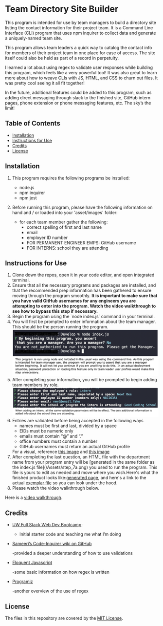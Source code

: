 # Team Directory Site Builder

This program is intended for use by team managers to build a directory site listing the contact information for their project team. It is a Command Line Interface (CLI) program that uses npm inquirer to collect data and generate a uniquely-named team site. 
    
This program allows team leaders a quick way to catalog the contact info for members of their project team in one place for ease of access. The site itself could also be held as part of a record in perpetuity. 

I learned a lot about using regex to validate user responses while building this program, which feels like a very powerful tool! It was also great to learn more about how to weave CLIs with JS, HTML, and CSS to churn out files. It was pretty cool seeing it all fit together! 

In the future, additional features could be added to this program, such as adding direct messaging through slack to the finished site, GitHub intern pages, phone extension or phone messaging features, etc. The sky’s the limit!

## Table of Contents
* [Installation](#installation)
* [Instructions for Use](#instructions-for-use)
* [Credits](#credits)
* [License](#license)
    
## Installation
1. This program requires the following programs be installed:<ul><li>node.js</li><li>npm inquirer</li><li>npm jest</li></ul>

2. Before running this program, please have the following information on hand and / or loaded into your 'asset/images' folder:<ul><li>for each team member gather the following:<ul><li>correct spelling of first and last name</li><li>email</li><li>employer ID number</li><li>FOR PERMANENT ENGINEER EMPS: GitHub username</li><li>FOR INTERNS: school they are attending</li></ul></li></ul>


## Instructions for Use
<ol><li>Clone down the repos, open it in your code editor, and open integrated terminal.</li><li>Ensure that all the necessary programs and packages are installed, and that the recommended prep information has been gathered to ensure moving through the program smoothly. <strong>It is important to make sure that you have valid GitHub usernames for any engineers you are attempting to enter into the program. Watch the video walkthrough to see how to bypass this step if necessary.</strong></li><li>Begin the program using the `node index.js` command in your terminal.</li><li>You will first be prompted to enter information about the team manager. This should be the person running the program.</li><img src="/Assets/step_4.png" alt="CLI screen" title="manager assertation" width="500px"><li>After completing your information, you will be prompted to begin adding team members by role.</li><img src="/Assets/step_5b.png" alt="CLI" title="adding an intern" width="500px"><li>Entries are validated before being accepted in the following ways<ul><li>names must be first and last, divided by a space</li><li>EIDs must be numeric only</li><li>emails must contain “@” and “.”</li><li>office numbers must contain a number</li><li>GitHub usernames must return an actual GitHub profile</li></ul>For a visual, reference <a href="/Assets/step_6a.png">this image</a> and <a href="/Assets/step_6b.png" alt="engineer entry">this image</a></li><li>After completing the last question, an HTML file with the department name from your program entry will be [generated in the same folder as the index.js file](/Assets/step_7a.png) you used to run the program. This file is yours to edit as needed and move where you wish.Here's what the finished product looks like:<a href="/Assets/step_7b.png">generated page</a>, and here's a link to the actual <a href="/Develop/index.js">exemplar file</a> so you can look under the hood.</li><li>Please watch the video walkthrough below.</li></ol>

Here is a [video walkthrough](https://drive.google.com/file/d/1twpcsL2xNGraVXaX901eFTyuiIjb-79G/view?usp=sharing).

## Credits 


- [UW Full Stack Web Dev Bootcamp](https://bootcamp.uw.edu/): 

  - Initial starter code and teaching me what I’m doing

- [Sameeri’s Code-Inquirer wiki on GitHub](https://github.com/sameeri/Code-Inquirer/wiki/Asking-questions-away-with-Inquirer%21)

  -provided a deeper understanding of how to use validations

- [Eloquent Javascript](https://eloquentjavascript.net/09_regexp.html)

  -some basic information on how regex is written

- [Programiz](https://www.programiz.com/javascript/regex)

  -another overview of the use of regex


## License
The files in this repository are covered by the [MIT License](https://choosealicense.com/licenses/mit/).
